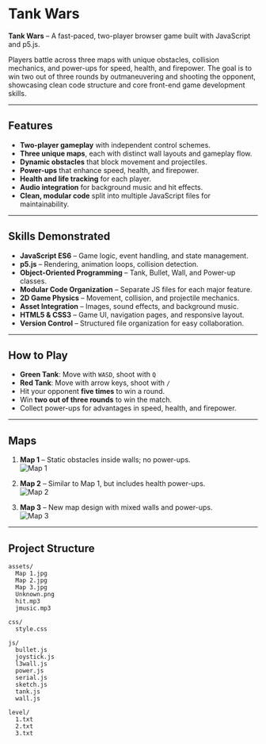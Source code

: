 # Tank Wars

**Tank Wars** – A fast-paced, two-player browser game built with JavaScript and p5.js.  

Players battle across three maps with unique obstacles, collision mechanics, and power-ups for speed, health, and firepower. The goal is to win two out of three rounds by outmaneuvering and shooting the opponent, showcasing clean code structure and core front-end game development skills.

---

## Features
- **Two-player gameplay** with independent control schemes.
- **Three unique maps**, each with distinct wall layouts and gameplay flow.
- **Dynamic obstacles** that block movement and projectiles.
- **Power-ups** that enhance speed, health, and firepower.
- **Health and life tracking** for each player.
- **Audio integration** for background music and hit effects.
- **Clean, modular code** split into multiple JavaScript files for maintainability.

---

## Skills Demonstrated
- **JavaScript ES6** – Game logic, event handling, and state management.
- **p5.js** – Rendering, animation loops, collision detection.
- **Object-Oriented Programming** – Tank, Bullet, Wall, and Power-up classes.
- **Modular Code Organization** – Separate JS files for each major feature.
- **2D Game Physics** – Movement, collision, and projectile mechanics.
- **Asset Integration** – Images, sound effects, and background music.
- **HTML5 & CSS3** – Game UI, navigation pages, and responsive layout.
- **Version Control** – Structured file organization for easy collaboration.

---

## How to Play
- **Green Tank**: Move with `WASD`, shoot with `Q`
- **Red Tank**: Move with arrow keys, shoot with `/`
- Hit your opponent **five times** to win a round.
- Win **two out of three rounds** to win the match.
- Collect power-ups for advantages in speed, health, and firepower.

---

## Maps
1. **Map 1** – Static obstacles inside walls; no power-ups.  
   ![Map 1](assets/Map1.jpg)

2. **Map 2** – Similar to Map 1, but includes health power-ups.  
   ![Map 2](assets/Map2.jpg)

3. **Map 3** – New map design with mixed walls and power-ups.  
   ![Map 3](assets/Map1.jpg)
---


## Project Structure
```plaintext
assets/
  Map 1.jpg
  Map 2.jpg
  Map 3.jpg
  Unknown.png
  hit.mp3
  jmusic.mp3

css/
  style.css

js/
  bullet.js
  joystick.js
  l3wall.js
  power.js
  serial.js
  sketch.js
  tank.js
  wall.js

level/
  1.txt
  2.txt
  3.txt
```
